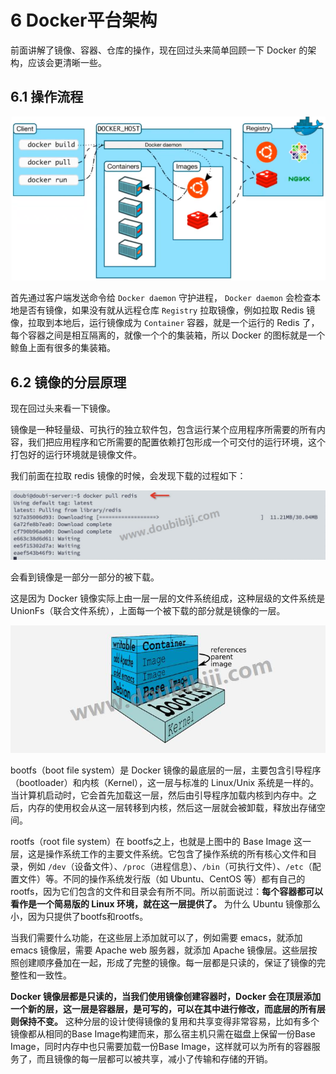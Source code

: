 # 6 Docker平台架构

前面讲解了镜像、容器、仓库的操作，现在回过头来简单回顾一下 Docker 的架构，应该会更清晰一些。

## 6.1 操作流程

![](./images/2024012223300.fb3b0021.png)

首先通过客户端发送命令给 `Docker daemon` 守护进程， `Docker daemon` 会检查本地是否有镜像，如果没有就从远程仓库 `Registry` 拉取镜像，例如拉取 Redis 镜像，拉取到本地后，运行镜像成为 `Container` 容器，就是一个运行的 Redis 了，每个容器之间是相互隔离的，就像一个个的集装箱，所以 Docker 的图标就是一个鲸鱼上面有很多的集装箱。


##  6.2 镜像的分层原理

现在回过头来看一下镜像。

镜像是一种轻量级、可执行的独立软件包，包含运行某个应用程序所需要的所有内容，我们把应用程序和它所需要的配置依赖打包形成一个可交付的运行环境，这个打包好的运行环境就是镜像文件。

  

我们前面在拉取 redis 镜像的时候，会发现下载的过程如下：

![](./images/20240130231334.15d8edbd.jpg)

会看到镜像是一部分一部分的被下载。

这是因为 Docker 镜像实际上由一层一层的文件系统组成，这种层级的文件系统是 UnionFs（联合文件系统），上面每一个被下载的部分就是镜像的一层。

  

![](./images/20240131214700.470a8841.jpg)

bootfs（boot file system）是 Docker 镜像的最底层的一层，主要包含引导程序（bootloader）和内核（Kernel），这一层与标准的 Linux/Unix 系统是一样的。当计算机启动时，它会首先加载这一层，然后由引导程序加载内核到内存中。之后，内存的使用权会从这一层转移到内核，然后这一层就会被卸载，释放出存储空间。

rootfs（root file system）在 bootfs之上，也就是上图中的 Base Image 这一层，这是操作系统工作的主要文件系统。它包含了操作系统的所有核心文件和目录，例如 `/dev`（设备文件）、`/proc`（进程信息）、`/bin`（可执行文件）、`/etc`（配置文件）等。不同的操作系统发行版（如 Ubuntu、CentOS 等）都有自己的 rootfs，因为它们包含的文件和目录会有所不同。所以前面说过：**每个容器都可以看作是一个简易版的 Linux 环境，就在这一层提供了。** 为什么 Ubuntu 镜像那么小，因为只提供了bootfs和rootfs。

当我们需要什么功能，在这些层上添加就可以了，例如需要 emacs，就添加 emacs 镜像层，需要 Apache web 服务器，就添加 Apache 镜像层。这些层按照创建顺序叠加在一起，形成了完整的镜像。每一层都是只读的，保证了镜像的完整性和一致性。

**Docker 镜像层都是只读的，当我们使用镜像创建容器时，Docker 会在顶层添加一个新的层，这一层是容器层，是可写的，可以在其中进行修改，而底层的所有层则保持不变。** 这种分层的设计使得镜像的复用和共享变得非常容易，比如有多个镜像都从相同的Base Image构建而来，那么宿主机只需在磁盘上保留一份Base Image，同时内存中也只需要加载一份Base Image，这样就可以为所有的容器服务了，而且镜像的每一层都可以被共享，减小了传输和存储的开销。